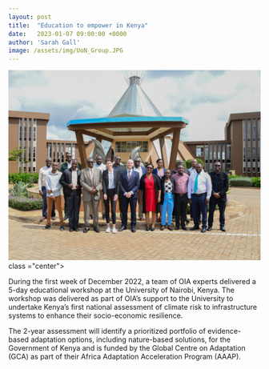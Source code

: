 ```yaml
---
layout: post
title:  "Education to empower in Kenya"
date:   2023-01-07 09:00:00 +0000
author: 'Sarah Gall'
image: /assets/img/UoN_Group.JPG
---
```


<img src="/assets/img/UoN_Group.JPG" alt="UoN group photo"> class ="center">

During the first week of December 2022, a team of OIA experts delivered a 5-day educational workshop at the University of Nairobi, Kenya. The workshop was delivered as part of OIA’s support to the University to undertake Kenya’s first national assessment of climate risk to infrastructure systems to enhance their socio-economic resilience.

The 2-year assessment will identify a prioritized portfolio of evidence-based adaptation options, including nature-based solutions, for the Government of Kenya and is funded by the Global Centre on Adaptation (GCA) as part of their Africa Adaptation Acceleration Program (AAAP). 
